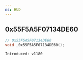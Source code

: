 ```yaml
---
ns: HUD
---
```

## 0x55F5A5F07134DE60

```c
// 0x55F5A5F07134DE60
void _0x55F5A5F07134DE60();
```

```
Introduced: v1180
```

